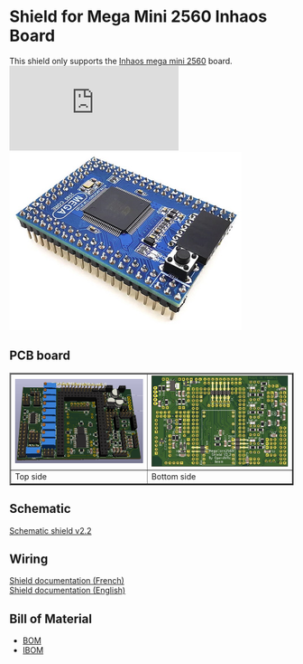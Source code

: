 # Shield for Mega Mini 2560 Inhaos Board

This shield only supports the [Inhaos mega mini 2560](http://www.inhaos.com/product_info.php?products_id=118) board.  
![DS-Mega2560-CORE-V02-EN](https://github.com/Ingwie/OpenAVRc_Hw/blob/V3/PCB%20Shield/DS-Mega2560-CORE-V02-EN.pdf)
![Schematic shield v2.2](https://github.com/Ingwie/OpenAVRc_Hw/blob/V3/PCB%20Shield/Mega_2560%20core%20mini_full_2.2_PM/megamini2560core.jpg)

## PCB board
<table border="2">
<tr>
<td><img src="https://github.com/Ingwie/OpenAVRc_Hw/blob/V3/PCB%20Shield/Mega_2560%20core%20mini_full_2.2_PM/Mega_2560%20core%20mini_full_2.2_3D.jpg" border="0"/></td>
<td><img src="https://github.com/Ingwie/OpenAVRc_Hw/blob/V3/PCB%20Shield/Mega_2560%20core%20mini_full_2.2_PM/Shield_v2.2_3D_Bottom.jpg" border="0"/></td>
</tr>
<tr>
<td>     Top side</td><td>     Bottom side</td>
</table> 

## Schematic
[Schematic shield v2.2](https://github.com/Ingwie/OpenAVRc_Hw/blob/V3/PCB%20Shield/Mega_2560%20core%20mini_full_2.2_PM/Schema_Mega_2560%20core%20mini_full_v2.2.pdf)

## Wiring
[Shield documentation (French)](https://github.com/Ingwie/OpenAVRc_Hw/blob/V3/PCB%20Shield/Mega_2560%20core%20mini_full_2.2_PM/ShieldV2.2_bleu.pdf)  
[Shield documentation (English)](https://github.com/Ingwie/OpenAVRc_Dev/blob/V3/documentation/Doc_Shield_EN.pdf)

## Bill of Material
  * <a href="https://github.com/Ingwie/OpenAVRc_Hw/blob/V3/PCB%20Shield/Mega_2560%20core%20mini_full_2.2_PM/Liste_composants_shield_V2.2.ods" target="_top">BOM</a>
  * <a href="https://github.com/Ingwie/OpenAVRc_Hw/blob/V3/PCB%20Shield/Mega_2560%20core%20mini_full_2.2_PM/ibom_shield-v2.2.html" target="_top">IBOM</a>  
  